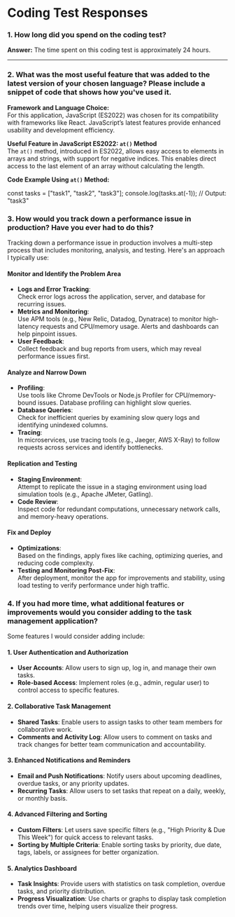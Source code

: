 # Coding Test Responses

### 1. How long did you spend on the coding test?
**Answer:** The time spent on this coding test is approximately 24 hours.

---

### 2. What was the most useful feature that was added to the latest version of your chosen language? Please include a snippet of code that shows how you've used it.

**Framework and Language Choice:**  
For this application, JavaScript (ES2022) was chosen for its compatibility with frameworks like React. JavaScript’s latest features provide enhanced usability and development efficiency.

**Useful Feature in JavaScript ES2022: `at()` Method**  
The `at()` method, introduced in ES2022, allows easy access to elements in arrays and strings, with support for negative indices. This enables direct access to the last element of an array without calculating the length.

**Code Example Using `at()` Method:**

const tasks = ["task1", "task2", "task3"];
console.log(tasks.at(-1));  // Output: "task3" 


### 3. How would you track down a performance issue in production? Have you ever had to do this?

Tracking down a performance issue in production involves a multi-step process that includes monitoring, analysis, and testing. Here's an approach I typically use:

#### Monitor and Identify the Problem Area
- **Logs and Error Tracking**:  
  Check error logs across the application, server, and database for recurring issues.
- **Metrics and Monitoring**:  
  Use APM tools (e.g., New Relic, Datadog, Dynatrace) to monitor high-latency requests and CPU/memory usage. Alerts and dashboards can help pinpoint issues.
- **User Feedback**:  
  Collect feedback and bug reports from users, which may reveal performance issues first.

#### Analyze and Narrow Down
- **Profiling**:  
  Use tools like Chrome DevTools or Node.js Profiler for CPU/memory-bound issues. Database profiling can highlight slow queries.
- **Database Queries**:  
  Check for inefficient queries by examining slow query logs and identifying unindexed columns.
- **Tracing**:  
  In microservices, use tracing tools (e.g., Jaeger, AWS X-Ray) to follow requests across services and identify bottlenecks.

#### Replication and Testing
- **Staging Environment**:  
  Attempt to replicate the issue in a staging environment using load simulation tools (e.g., Apache JMeter, Gatling).
- **Code Review**:  
  Inspect code for redundant computations, unnecessary network calls, and memory-heavy operations.

#### Fix and Deploy
- **Optimizations**:  
  Based on the findings, apply fixes like caching, optimizing queries, and reducing code complexity.
- **Testing and Monitoring Post-Fix**:  
  After deployment, monitor the app for improvements and stability, using load testing to verify performance under high traffic.


### 4. If you had more time, what additional features or improvements would you consider adding to the task management application?

Some features I would consider adding include:

#### 1. User Authentication and Authorization
- **User Accounts**: Allow users to sign up, log in, and manage their own tasks.
- **Role-based Access**: Implement roles (e.g., admin, regular user) to control access to specific features.

#### 2. Collaborative Task Management
- **Shared Tasks**: Enable users to assign tasks to other team members for collaborative work.
- **Comments and Activity Log**: Allow users to comment on tasks and track changes for better team communication and accountability.

#### 3. Enhanced Notifications and Reminders
- **Email and Push Notifications**: Notify users about upcoming deadlines, overdue tasks, or any priority updates.
- **Recurring Tasks**: Allow users to set tasks that repeat on a daily, weekly, or monthly basis.

#### 4. Advanced Filtering and Sorting
- **Custom Filters**: Let users save specific filters (e.g., "High Priority & Due This Week") for quick access to relevant tasks.
- **Sorting by Multiple Criteria**: Enable sorting tasks by priority, due date, tags, labels, or assignees for better organization.

#### 5. Analytics Dashboard
- **Task Insights**: Provide users with statistics on task completion, overdue tasks, and priority distribution.
- **Progress Visualization**: Use charts or graphs to display task completion trends over time, helping users visualize their progress.


